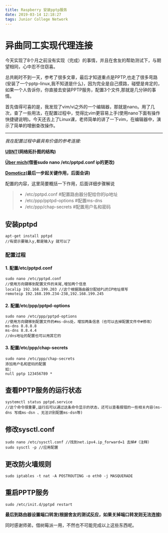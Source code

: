```yaml
---
title: Raspberry 安装pptp服务
date: 2019-03-14 12:18:27
tags: Junior College Network
---
```


# 异曲同工实现代理连接
今天实现了8个月之前没有实现（完成）的事情，并且在舍友的帮助测试下，与期望相同，心中忍不住窃喜。

总共耗时不到一天，参考了很多文章，最后才知道重点是PPTP,也走了很多弯路(安装了一个pptp-linux,我不知道是什么)，因为完全是自己摸路，碰壁是肯定的，如果一个人告诉你，你直接去安装PPTP服务，配置3个文件,那就是几分钟的事情。

首先值得可喜的是，我发现了vim/vi之外的一个编辑器，那就是nano。用了几次，查了一些用法，在配置过程中，觉得比vim更容易上手(使用nano下面有操作快捷键说明)。今天还去上了Linux课，老师简单的讲了一下vim，在编辑器中，演示了简单的增删查改操作。

------

*我在配置过程中最具有价值的参考连接:*

**[UBNT](https://help.ubnt.com.cn/hc/zh-cn/articles/206123162-EdgeMAX-PPTP-Server-VPN-%E9%85%8D%E7%BD%AE%E6%A1%88%E4%BE%8B)(网络拓扑图的结构)**

**[Über mich](https://jankarres.de/2013/12/raspberry-pi-pptp-vpn-server-installieren/)(借鉴sudo nano /etc/pptpd.conf ip的更改)**

**[Domoticz](https://www.domoticz.com/wiki/Installing_a_PPTP-VPN_server_on_a_Raspberry_Pi)(最后一步起关键作用，后面会讲)**

配置的内容，这里简要概括一下作用，后面详细步骤解说
> *  /etc/pptpd.conf  #配置路由器分配给你的ip地址
> *  /etc/ppp/pptpd-options #配置ms-dns
> *  /etc/ppp/chap-secrets #配置用户名和密码

## 安装pptpd
```
apt-get install pptpd
//有提示要输入y,都是输入y 就可以了
```
### 配置过程

#### 1. 配置/etc/pptpd.conf
```
sudo nano /etc/pptpd.conf
//使用方向键移到配置文件的末尾,增加两个信息
localip 192.168.199.203 //这个根据路由器分配给Pi的IP地址填写
remoteip 192.168.199.234-238,192.168.199.245
```

#### 2. 配置/etc/ppp/pptpd-options
```
sudo nano /etc/ppp/pptpd-options
//使用方向键移到配置文件的#ms-dns处，增加两条信息（也可以去掉配置文件中#修改）
ms-dns 8.8.8.8
ms-dns 8.8.4.4
//dns地址的配置也可以用其它的
```

#### 3. 配置/etc/ppp/chap-secrets
```
sudo nano /etc/ppp/chap-secrets
添加用户名和密码的配置
如:
null pptp 123456789 *
```

## 查看PPTP服务的运行状态
```
systemctl status pptpd.service
//这个命令很重要,运行后可以通过这条命令显示的状态，还可以查看报错的一些相关内容(ms-dns 写成ms-dsn 、无法识别配置ms-dsn等)
```

## 修改sysctl.conf
```
sudo nano /etc/sysctl.conf //找到net.ipv4.ip_forward=1 去掉#（注释）
sudo sysctl -p //应用配置
```

## 更改防火墙规则
```
sudo iptables -t nat -A POSTROUTING -o eth0 -j MASQUERADE
```

## 重启PPTP服务
```
sudo /etc/init.d/pptpd restart  
```

**最后到路由器设置端口转发(根据舍友的测试反应，如果关掉端口转发则无法连接)**

同时感谢师弟，借树莓派一用，不然也不可能完成以上这些东西呢。
